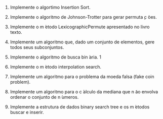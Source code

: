 1. Implemente o algortimo Insertion Sort.
2. Implemente o algoritmo de Johnson-Trotter para gerar permuta ̧c ̃oes.
3. Implemente o m ́etodo LexicographicPermute apresentado no livro texto.
4. Implemente um algoritmo que, dado um conjunto de elementos, gere todos seus subconjuntos.
5. Implemente o algoritmo de busca bin ́aria.
1

6. Implemente o m ́etodo interpolation search.
7. Implemente um algoritmo para o problema da moeda falsa (fake coin problem).
8. Implemente um algoritmo para o c ́alculo da mediana que n ̃ao envolva ordenar o conjunto de
n ́umeros.
9. Implemente a estrutura de dados binary search tree e os m ́etodos buscar e inserir.
